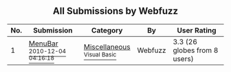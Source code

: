 ﻿<div align="center">

## All Submissions by Webfuzz

</div>

No.  | Submission | Category | By   | User Rating
---- | ---------- | -------- | ---- | -----------
1 | [MenuBar<br /><sup>2010-12-04 04:16:18</sup>](https://github.com/Planet-Source-Code/webfuzz-menubar__1-73621) | [Miscellaneous<br /><sup>Visual Basic</sup>](../ByCategory/miscellaneous__1-1.md) | Webfuzz | 3.3 (26 globes from 8 users)
